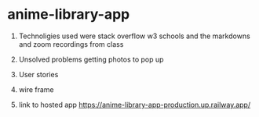 # anime-library-app

1. Technoligies used were stack overflow w3 schools and the markdowns and zoom recordings from class

2. Unsolved problems getting photos to pop up 

3. User stories 

4. wire frame

5. link to hosted app
https://anime-library-app-production.up.railway.app/
